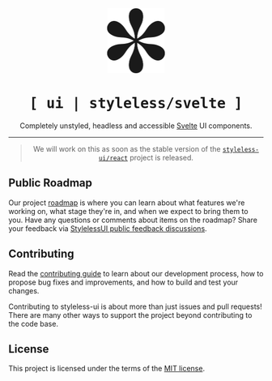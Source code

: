 <div align="center">
  <picture>
    <source media="(prefers-color-scheme: dark)" srcset="https://raw.githubusercontent.com/styleless-ui/react-styleless-ui/4c10f2480719ef23e7af118b54f6861164603888/readme-light-icon.svg">
    <img src="https://raw.githubusercontent.com/styleless-ui/react-styleless-ui/4c10f2480719ef23e7af118b54f6861164603888/readme-dark-icon.svg" height="128">
  </picture>
  <h1 align="center"><samp>[ ui | styleless/svelte ]</samp></h1>
</div>

<div align="center">

Completely unstyled, headless and accessible [Svelte](https://svelte.dev/) UI components.

</div>

<hr />

<div align="center">

> We will work on this as soon as the stable version of the <a href="https://github.com/styleless-ui/react-styleless-ui">`styleless-ui/react`</a> project is released.

</div>

## Public Roadmap

Our project [roadmap](https://github.com/orgs/styleless-ui/projects/2/views/1?visibleFields=%5B%22Title%22%2C%22Assignees%22%2C%22Status%22%2C%22Labels%22%2C%22Repository%22%2C%22Milestone%22%5D) is where you can learn about what features we're working on, what stage they're in, and when we expect to bring them to you. Have any questions or comments about items on the roadmap? Share your feedback via [StylelessUI public feedback discussions](https://github.com/styleless-ui/svelte-styleless-ui/discussions/categories/feedback).

## Contributing

Read the [contributing guide](https://github.com/styleless-ui/svelte-styleless-ui/blob/next/CONTRIBUTING.md) to learn about our development process, how to propose bug fixes and improvements, and how to build and test your changes.

Contributing to styleless-ui is about more than just issues and pull requests! There are many other ways to support the project beyond contributing to the code base.


## License

This project is licensed under the terms of the [MIT license](https://github.com/styleless-ui/svelte-styleless-ui/blob/next/LICENSE).
